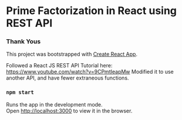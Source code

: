 # Prime Factorization in React using REST API

### Thank Yous

This project was bootstrapped with [Create React App](https://github.com/facebook/create-react-app).

Followed a React JS REST API Tutorial here:
https://www.youtube.com/watch?v=9CPmtIeapMw
Modified it to use another API, and have fewer extraneous functions.

### `npm start`

Runs the app in the development mode.\
Open [http://localhost:3000](http://localhost:3000) to view it in the browser.
